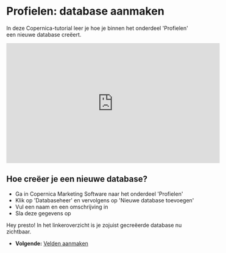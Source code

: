 # Profielen: database aanmaken

In deze Copernica-tutorial leer je hoe je binnen het onderdeel
'Profielen' een nieuwe database creëert.

<iframe 
	width="560" height="315" 
	src="https://www.youtube.com/embed/Um2RrxKH3AM?list=PLgCg-YR2FABaNJPDwzCOUhoCZAzwFPQoj" 
	frameborder="0" 
	allowfullscreen="allowfullscreen">
</iframe>

## Hoe creëer je een nieuwe database?

-   Ga in Copernica Marketing Software naar het onderdeel 'Profielen'
-   Klik op 'Databaseheer' en vervolgens op 'Nieuwe database toevoegen'
-   Vul een naam en een omschrijving in
-   Sla deze gegevens op

Hey presto! In het linkeroverzicht is je zojuist gecreëerde database nu
zichtbaar.

-   **Volgende:** [Velden aanmaken](./profiles-adding-database-fields.md "Profielen: Velden aanmaken")